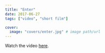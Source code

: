 ```yaml
---
title: "Enter"
date: 2017-06-27
tags: ["video", "short film"]

cover:
  image: "covers/enter.jpg" # image path/url
---
```


Watch the video [here](https://www.youtube.com/watch?v=v8C6FtCpi6o).
